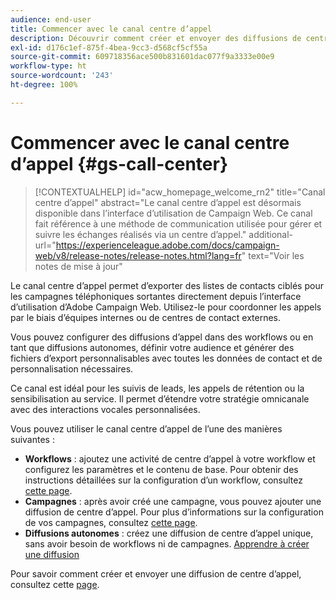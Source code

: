 ```yaml
---
audience: end-user
title: Commencer avec le canal centre d’appel
description: Découvrir comment créer et envoyer des diffusions de centre d’appel à l’aide d’Adobe Campaign Web
exl-id: d176c1ef-875f-4bea-9cc3-d568cf5cf55a
source-git-commit: 609718356ace500b831601dac077f9a3333e00e9
workflow-type: ht
source-wordcount: '243'
ht-degree: 100%

---
```


# Commencer avec le canal centre d’appel {#gs-call-center}

>[!CONTEXTUALHELP]
>id="acw_homepage_welcome_rn2"
>title="Canal centre d’appel"
>abstract="Le canal centre d’appel est désormais disponible dans l’interface d’utilisation de Campaign Web. Ce canal fait référence à une méthode de communication utilisée pour gérer et suivre les échanges réalisés via un centre d’appel."
>additional-url="https://experienceleague.adobe.com/docs/campaign-web/v8/release-notes/release-notes.html?lang=fr" text="Voir les notes de mise à jour"

Le canal centre d’appel permet d’exporter des listes de contacts ciblés pour les campagnes téléphoniques sortantes directement depuis l’interface d’utilisation d’Adobe Campaign Web. Utilisez-le pour coordonner les appels par le biais d’équipes internes ou de centres de contact externes.

Vous pouvez configurer des diffusions d’appel dans des workflows ou en tant que diffusions autonomes, définir votre audience et générer des fichiers d’export personnalisables avec toutes les données de contact et de personnalisation nécessaires.

Ce canal est idéal pour les suivis de leads, les appels de rétention ou la sensibilisation au service. Il permet d’étendre votre stratégie omnicanale avec des interactions vocales personnalisées.

Vous pouvez utiliser le canal centre d’appel de l’une des manières suivantes :

* **Workflows** : ajoutez une activité de centre d’appel à votre workflow et configurez les paramètres et le contenu de base. Pour obtenir des instructions détaillées sur la configuration d’un workflow, consultez [cette page](../workflows/gs-workflow-creation.md).
* **Campagnes** : après avoir créé une campagne, vous pouvez ajouter une diffusion de centre d’appel. Pour plus d’informations sur la configuration de vos campagnes, consultez [cette page](../campaigns/gs-campaigns.md).
* **Diffusions autonomes** : créez une diffusion de centre d’appel unique, sans avoir besoin de workflows ni de campagnes. [Apprendre à créer une diffusion](../msg/gs-deliveries.md)

Pour savoir comment créer et envoyer une diffusion de centre d’appel, consultez cette [page](../call-center/create-call-center.md).
